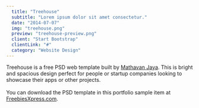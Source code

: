 ```yaml
---
  title: "Treehouse"
  subtitle: "Lorem ipsum dolor sit amet consectetur."
  date: "2014-07-07"
  img: "treehouse.png"
  preview: "treehouse-preview.png"
  client: "Start Bootstrap"
  clientLink: "#"
  category: "Website Design"
---
```


Treehouse is a free PSD web template built by [Mathavan Jaya](//www.behance.net/MathavanJaya). This is bright and spacious design perfect for people or startup companies looking to showcase their apps or other projects. <br><br>You can download the PSD template in this portfolio sample item at [FreebiesXpress.com](freebiesxpress.com/gallery/treehouse-free-psd-web-template/).
